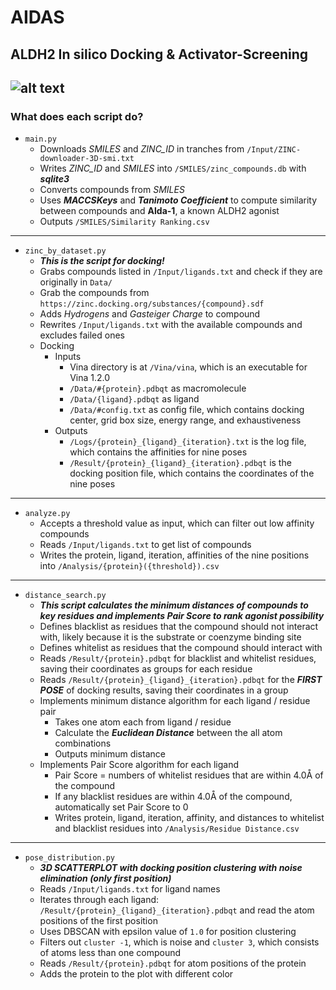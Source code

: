 # AIDAS
## ALDH2 In silico Docking & Activator-Screening
![alt text](https://github.com/Albertdai-Python/AIDAS/blob/Media/AIDAS_mac_icon_2.png?raw=true)
---
### What does each script do?
- `main.py`
  - Downloads *SMILES* and *ZINC_ID* in tranches from `/Input/ZINC-downloader-3D-smi.txt`
  - Writes *ZINC_ID* and *SMILES* into `/SMILES/zinc_compounds.db` with ***sqlite3***
  - Converts compounds from *SMILES* 
  - Uses ***MACCSKeys*** and ***Tanimoto Coefficient*** to compute similarity between compounds and **Alda-1**, a known ALDH2 agonist
  - Outputs `/SMILES/Similarity Ranking.csv`
---
- `zinc_by_dataset.py`
  - ***This is the script for docking!***
  - Grabs compounds listed in `/Input/ligands.txt` and check if they are originally in `Data/`
  - Grab the compounds from `https://zinc.docking.org/substances/{compound}.sdf`
  - Adds *Hydrogens* and *Gasteiger Charge* to compound
  - Rewrites `/Input/ligands.txt` with the available compounds and excludes failed ones
  - Docking
      - Inputs
        - Vina directory is at `/Vina/vina`, which is an executable for Vina 1.2.0
        - `/Data/#{protein}.pdbqt` as macromolecule
        - `/Data/{ligand}.pdbqt` as ligand
        - `/Data/#config.txt` as config file, which contains docking center, grid box size, energy range, and exhaustiveness
      - Outputs
        - `/Logs/{protein}_{ligand}_{iteration}.txt` is the log file, which contains the affinities for nine poses
        - `/Result/{protein}_{ligand}_{iteration}.pdbqt` is the docking position file, which contains the coordinates of the nine poses
---
- `analyze.py`
  - Accepts a threshold value as input, which can filter out low affinity compounds
  - Reads `/Input/ligands.txt` to get list of compounds
  - Writes the protein, ligand, iteration, affinities of the nine positions into `/Analysis/{protein}({threshold}).csv`
---
- `distance_search.py`
  - ***This script calculates the minimum distances of compounds to key residues and implements Pair Score to rank agonist possibility***
  - Defines blacklist as residues that the compound should not interact with, likely because it is the substrate or coenzyme binding site
  - Defines whitelist as residues that the compound should interact with
  - Reads `/Result/{protein}.pdbqt` for blacklist and whitelist residues, saving their coordinates as groups for each residue
  - Reads `/Result/{protein}_{ligand}_{iteration}.pdbqt` for the ***FIRST POSE*** of docking results, saving their coordinates in a group
  - Implements minimum distance algorithm for each ligand / residue pair
    - Takes one atom each from ligand / residue
    - Calculate the ***Euclidean Distance*** between the all atom combinations
    - Outputs minimum distance
  - Implements Pair Score algorithm for each ligand
    - Pair Score = numbers of whitelist residues that are within 4.0Å of the compound
    - If any blacklist residues are within 4.0Å of the compound, automatically set Pair Score to 0
    - Writes protein, ligand, iteration, affinity, and distances to whitelist and blacklist residues into `/Analysis/Residue Distance.csv`
---
- `pose_distribution.py`
  - ***3D SCATTERPLOT with docking position clustering with noise elimination (only first position)***
  - Reads `/Input/ligands.txt` for ligand names
  - Iterates through each ligand: `/Result/{protein}_{ligand}_{iteration}.pdbqt` and read the atom positions of the first position
  - Uses DBSCAN with epsilon value of `1.0` for position clustering
  - Filters out `cluster -1`, which is noise and `cluster 3`, which consists of atoms less than one compound
  - Reads `/Result/{protein}.pdbqt` for atom positions of the protein
  - Adds the protein to the plot with different color
